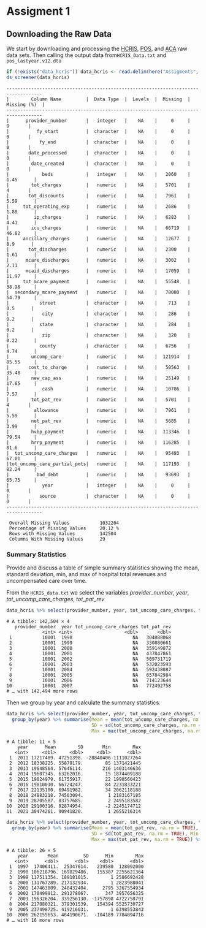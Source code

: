 Assigment 1
================

## Downloading the Raw Data

We start by downloading and processing the
[HCRIS](https://github.com/Nixoncandiales/Econ771/tree/main/Assigments/AS%201/Code/HCRIS),
[POS](https://github.com/Nixoncandiales/Econ771/tree/main/Assigments/AS%201/Code/POS),
and
[ACA](https://github.com/Nixoncandiales/Econ771/tree/main/Assigments/AS%201/Code/ACA)
raw data sets. Then calling the output data from`HCRIS_Data.txt` and
`pos_lastyear.v12.dta`

``` r
if (!exists("data_hcris")) data_hcris <- read.delim(here("Assigments", "As 1", "Output", "HCRIS", "HCRIS_Data.txt"))
ds_screener(data_hcris)
```

    -----------------------------------------------------------------------------------
    |        Column Name         |  Data Type  |  Levels  |  Missing  |  Missing (%)  |
    -----------------------------------------------------------------------------------
    |      provider_number       |   integer   |    NA    |     0     |       0       |
    |          fy_start          |  character  |    NA    |     0     |       0       |
    |           fy_end           |  character  |    NA    |     0     |       0       |
    |       date_processed       |  character  |    NA    |     0     |       0       |
    |        date_created        |  character  |    NA    |     0     |       0       |
    |            beds            |   integer   |    NA    |   2060    |     1.45      |
    |        tot_charges         |   numeric   |    NA    |   5701    |       4       |
    |       tot_discounts        |   numeric   |    NA    |   7961    |     5.59      |
    |     tot_operating_exp      |   numeric   |    NA    |   2686    |     1.88      |
    |         ip_charges         |   numeric   |    NA    |   6283    |     4.41      |
    |        icu_charges         |   numeric   |    NA    |   66719   |     46.82     |
    |     ancillary_charges      |   numeric   |    NA    |   12677   |      8.9      |
    |       tot_discharges       |   numeric   |    NA    |   2300    |     1.61      |
    |      mcare_discharges      |   numeric   |    NA    |   3002    |     2.11      |
    |      mcaid_discharges      |   numeric   |    NA    |   17059   |     11.97     |
    |     tot_mcare_payment      |   numeric   |    NA    |   55548   |     38.98     |
    |  secondary_mcare_payment   |   numeric   |    NA    |   78080   |     54.79     |
    |           street           |  character  |    NA    |    713    |      0.5      |
    |            city            |  character  |    NA    |    286    |      0.2      |
    |           state            |  character  |    NA    |    284    |      0.2      |
    |            zip             |  character  |    NA    |    320    |     0.22      |
    |           county           |  character  |    NA    |   6756    |     4.74      |
    |        uncomp_care         |   numeric   |    NA    |  121914   |     85.55     |
    |       cost_to_charge       |   numeric   |    NA    |   50563   |     35.48     |
    |        new_cap_ass         |   numeric   |    NA    |   25149   |     17.65     |
    |            cash            |   numeric   |    NA    |   10786   |     7.57      |
    |        tot_pat_rev         |   numeric   |    NA    |   5701    |       4       |
    |         allowance          |   numeric   |    NA    |   7961    |     5.59      |
    |        net_pat_rev         |   numeric   |    NA    |   5685    |     3.99      |
    |        hvbp_payment        |   numeric   |    NA    |  113346   |     79.54     |
    |        hrrp_payment        |   numeric   |    NA    |  116285   |     81.6      |
    |  tot_uncomp_care_charges   |   numeric   |    NA    |   95493   |     67.01     |
    |tot_uncomp_care_partial_pmts|   numeric   |    NA    |  117193   |     82.24     |
    |          bad_debt          |   numeric   |    NA    |   93693   |     65.75     |
    |            year            |   integer   |    NA    |     0     |       0       |
    |           source           |  character  |    NA    |     0     |       0       |
    -----------------------------------------------------------------------------------

     Overall Missing Values           1032204 
     Percentage of Missing Values     20.12 %
     Rows with Missing Values         142504 
     Columns With Missing Values      29 

### Summary Statistics

Provide and discuss a table of simple summary statistics showing the
mean, standard deviation, min, and max of hospital total revenues and
uncompensated care over time.

From the `HCRIS_data.txt` we select the variables *provider_number*,
*year*, *tot_uncomp_care_charges*, *tot_pat_rev*

``` r
data_hcris %>% select(provider_number, year, tot_uncomp_care_charges, tot_pat_rev) %>% as_tibble()
```

    # A tibble: 142,504 × 4
       provider_number  year tot_uncomp_care_charges tot_pat_rev
                 <int> <int>                   <dbl>       <dbl>
     1           10001  1998                      NA   304888068
     2           10001  1999                      NA   330880661
     3           10001  2000                      NA   359149872
     4           10001  2001                      NA   437847861
     5           10001  2002                      NA   509731719
     6           10001  2003                      NA   532023593
     7           10001  2004                      NA   592438087
     8           10001  2005                      NA   657842984
     9           10001  2006                      NA   714123644
    10           10001  2007                      NA   772492758
    # … with 142,494 more rows

Then we group by year and calculate the summary statistics.

``` r
data_hcris %>% select(provider_number, year, tot_uncomp_care_charges, tot_pat_rev) %>% 
  group_by(year) %>% summarise(Mean = mean(tot_uncomp_care_charges, na.rm = TRUE), 
                               SD = sd(tot_uncomp_care_charges, na.rm = TRUE), Min = min(tot_uncomp_care_charges, na.rm = TRUE), 
                               Max = max(tot_uncomp_care_charges, na.rm = TRUE)) %>% drop_na(Mean)
```

    # A tibble: 11 × 5
        year      Mean        SD       Min        Max
       <int>     <dbl>     <dbl>     <dbl>      <dbl>
     1  2011 17217489. 47251398. -28840406 1111027264
     2  2012 18338225. 55879179.        85 1371421445
     3  2013 19648564. 57646114.       216 1403146636
     4  2014 19607345. 63262016.        15 1874409188
     5  2015 19024979. 61755917.        22 1990560423
     6  2016 19810030. 66724247.        84 2231833221
     7  2017 22135100. 69491982.        34 2062118188
     8  2018 24883218. 74503094.         1 2183167185
     9  2019 28705587. 83757685.         2 2495183582
    10  2020 29100316. 82874954.        -2 2245174712
    11  2021 30474261. 90941820.         1 2655216314

``` r
data_hcris %>% select(provider_number, year, tot_uncomp_care_charges, tot_pat_rev) %>% 
  group_by(year) %>% summarise(Mean = mean(tot_pat_rev, na.rm = TRUE), 
                               SD = sd(tot_pat_rev, na.rm = TRUE), Min = min(tot_pat_rev, na.rm = TRUE), 
                               Max = max(tot_pat_rev, na.rm = TRUE)) %>% drop_na(Mean)
```

    # A tibble: 26 × 5
        year       Mean         SD      Min        Max
       <int>      <dbl>      <dbl>    <dbl>      <dbl>
     1  1997  17406411.  25347614.   239580  128092000
     2  1998 106218796. 169829486.   155387 2255621364
     3  1999 117511354. 189181015.        1 2586692428
     4  2000 131767289. 217132934.        1 2823988041
     5  2001 147463809. 248432404.     2795 3267554934
     6  2002 170499912. 291278067.      347 3957656325
     7  2003 196326204. 339256130. -1757898 4722758791
     8  2004 217080321. 379301539.   154394 5525730727
     9  2005 237498725. 419216031.        1 6398553843
    10  2006 262155653. 464190671.  -104189 7784094716
    # … with 16 more rows
